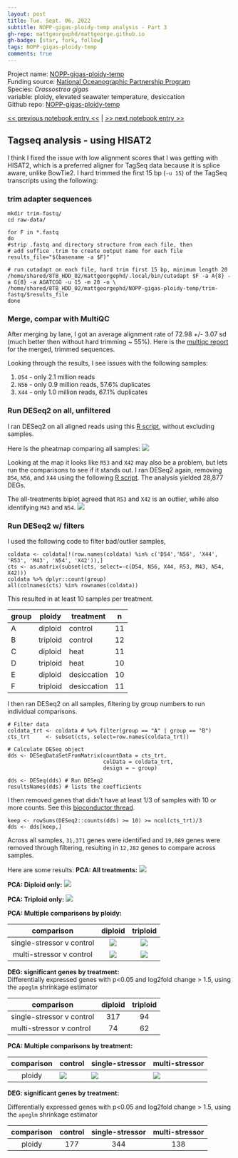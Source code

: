 ```yaml
---
layout: post
title: Tue. Sept. 06, 2022
subtitle: NOPP-gigas-ploidy-temp analysis - Part 3
gh-repo: mattgeorgephd/mattgeorge.github.io
gh-badge: [star, fork, follow]
tags: NOPP-gigas-ploidy-temp
comments: true
---
```


Project name: [NOPP-gigas-ploidy-temp](https://github.com/mattgeorgephd/NOPP-gigas-ploidy-temp) <br />
Funding source: [National Oceanographic Partnership Program](https://www.nopp.org/) <br />
Species: *Crassostrea gigas* <br />
variable: ploidy, elevated seawater temperature, desiccation <br />
Github repo: [NOPP-gigas-ploidy-temp](https://github.com/mattgeorgephd/NOPP-gigas-ploidy-temp)

[<< previous notebook entry <<](https://mattgeorgephd.github.io/NOPP-gigas-ploidy-temp-analysis-Part-2/)
 |
[>> next notebook entry >>](https://mattgeorgephd.github.io/NOPP-gigas-ploidy-temp-analysis-Part-4/)

## Tagseq analysis - using HISAT2
I think I fixed the issue with low alignment scores that I was getting with HISAT2, which is a preferred aligner for TagSeq data because it is splice aware, unlike BowTie2. I hard trimmed the first 15 bp (`-u 15`) of the TagSeq transcripts using the following:

### trim adapter sequences
```{bash}
mkdir trim-fastq/
cd raw-data/

for F in *.fastq
do
#strip .fastq and directory structure from each file, then
# add suffice .trim to create output name for each file
results_file="$(basename -a $F)"

# run cutadapt on each file, hard trim first 15 bp, minimum length 20
/home/shared/8TB_HDD_02/mattgeorgephd/.local/bin/cutadapt $F -a A{8} -a G{8} -a AGATCGG -u 15 -m 20 -o \
/home/shared/8TB_HDD_02/mattgeorgephd/NOPP-gigas-ploidy-temp/trim-fastq/$results_file
done

```
### Merge, compar with MultiQC
After merging by lane, I got an average alignment rate of 72.98 +/- 3.07 sd (much better then without hard trimming ~ 55%). Here is the [multiqc report](https://gannet.fish.washington.edu/panopea/NOPP-gigas-ploidy-temp/trim-merge-multiqc_report.html) for the merged, trimmed sequences.

Looking through the results, I see issues with the following samples:
1. `D54` - only 2.1 million reads
2. `N56` - only 0.9 million reads, 57.6% duplicates
3. `X44` - only 1.0 million reads, 67.1% duplicates

### Run DESeq2 on all, unfiltered

I ran DESeq2 on all aligned reads using this [R script](https://github.com/mattgeorgephd/NOPP-gigas-ploidy-temp/blob/main/202107_EXP2/tag-seq/scripts/2_DESeq2_analysis-gigas-unfiltered.Rmd), without excluding samples.

Here is the pheatmap comparing all samples:
![](https://github.com/mattgeorgephd/NOPP-gigas-ploidy-temp/blob/main/202107_EXP2/tag-seq/output/unfiltered/HISAT2/all_treatments/ALL-TREATMENTS-pheatmap.png?raw=true)

Looking at the map it looks like `R53` and `X42` may also be a problem, but lets run the comparisons to see if it stands out. I ran DESeq2 again, removing `D54`, `N56`, and `X44` using the following [R script](https://github.com/mattgeorgephd/NOPP-gigas-ploidy-temp/blob/main/202107_EXP2/tag-seq/scripts/2_DESeq2_analysis-gigas-filtered.Rmd). The analysis yielded 28,877 DEGs.

The all-treatments biplot agreed that `R53` and `X42` is an outlier, while also identifying `M43` and `N54`.
![](https://github.com/mattgeorgephd/NOPP-gigas-ploidy-temp/blob/main/202107_EXP2/tag-seq/output/filtered/HISAT2_multiqc_filter_only/all_treatments/ALL-TREATMENTS-BIPLOT.png?raw=true)

### Run DESeq2 w/ filters
I used the following code to filter bad/outlier samples,
```
coldata <- coldata[!(row.names(coldata) %in% c('D54','N56', 'X44', 'R53', 'M43', 'N54', 'X42')),]
cts <- as.matrix(subset(cts, select=-c(D54, N56, X44, R53, M43, N54, X42)))
coldata %>% dplyr::count(group)
all(colnames(cts) %in% rownames(coldata))
```
This resulted in at least 10 samples per treatment.

| group | ploidy | treatment | n |
| ----     | ----     | ---- | ---- |
|A | diploid	 | control | 11	|
|B | triploid | control | 12	|
|C | diploid	 | heat |  11	|
|D | triploid | heat |  10	|
|E | diploid	 | desiccation |  10	|
|F | triploid | desiccation |  11	|

I then ran DESeq2 on all samples, filtering by group numbers to run individual comparisons.

```
# Filter data
coldata_trt <- coldata # %>% filter(group == "A" | group == "B")
cts_trt     <- subset(cts, select=row.names(coldata_trt))

# Calculate DESeq object
dds <- DESeqDataSetFromMatrix(countData = cts_trt,
                              colData = coldata_trt,
                              design = ~ group)

dds <- DESeq(dds) # Run DESeq2
resultsNames(dds) # lists the coefficients

```
I then removed genes that didn't have at least 1/3 of samples with 10 or more counts. See this [bioconductor thread](https://support.bioconductor.org/p/110307/).
```
keep <- rowSums(DESeq2::counts(dds) >= 10) >= ncol(cts_trt)/3
dds <- dds[keep,]
```
Across all samples, `31,371` genes were identified and `19,089` genes were removed through filtering, resulting in `12,282` genes to compare across samples.

Here are some results:
**PCA: All treatments:**
![](https://github.com/mattgeorgephd/NOPP-gigas-ploidy-temp/blob/main/202107_EXP2/tag-seq/output/filtered/HISAT2_multiqc_biplot/all_treatments/ALL-TREATMENTS-PCA.png?raw=true)

**PCA: Diploid only:**
![](https://github.com/mattgeorgephd/NOPP-gigas-ploidy-temp/blob/main/202107_EXP2/tag-seq/output/filtered/HISAT2_multiqc_biplot/diploid/ALL-TREATMENTS-DIPLOID-PCA.png?raw=true)

**PCA: Triploid only:**
![](https://github.com/mattgeorgephd/NOPP-gigas-ploidy-temp/blob/main/202107_EXP2/tag-seq/output/filtered/HISAT2_multiqc_biplot/triploid/ALL-TREATMENTS-TRIPLOID-PCA.png?raw=true)

**PCA: Multiple comparisons by ploidy:**

|  comparison | diploid   | triploid   |
|:---:|:---:|:---:|
|single-stressor v control   | ![](https://github.com/mattgeorgephd/NOPP-gigas-ploidy-temp/blob/main/202107_EXP2/tag-seq/output/filtered/HISAT2_multiqc_biplot/diploid_heat/DIPLOID-HEAT-PCA.png?raw=true)  | ![](https://github.com/mattgeorgephd/NOPP-gigas-ploidy-temp/blob/main/202107_EXP2/tag-seq/output/filtered/HISAT2_multiqc_biplot/triploid_heat/TRIPLOID-HEAT-PCA.png?raw=true)  |
|multi-stressor v control | ![](https://github.com/mattgeorgephd/NOPP-gigas-ploidy-temp/blob/main/202107_EXP2/tag-seq/output/filtered/HISAT2_multiqc_biplot/diploid_desiccation/DIPLOID-DESICCATION-PCA.png?raw=true)  | ![](https://github.com/mattgeorgephd/NOPP-gigas-ploidy-temp/blob/main/202107_EXP2/tag-seq/output/filtered/HISAT2_multiqc_biplot/triploid_desiccation/TRIPLOID-DESICCATION-PCA.png?raw=true)  |

**DEG: significant genes by treatment:**
</br> Differentially expressed genes with p<0.05 and log2fold change > 1.5, using the `apeglm` shrinkage estimator

|  comparison |diploid   | triploid   |
|---|:---:|:---:|
|single-stressor v control   |  317 |  94 |
|multi-stressor v control | 74  |  62 |

**PCA: Multiple comparisons by treatment:**

| comparison   | control | single-stressor   | multi-stressor   |
|:---:|---|---| --- |
| ploidy | ![](https://github.com/mattgeorgephd/NOPP-gigas-ploidy-temp/blob/main/202107_EXP2/tag-seq/output/filtered/HISAT2_multiqc_biplot/control_ploidy/CONTROL-PLOIDY-PCA.png?raw=true) | ![](https://github.com/mattgeorgephd/NOPP-gigas-ploidy-temp/blob/main/202107_EXP2/tag-seq/output/filtered/HISAT2_multiqc_biplot/heat_ploidy/HEAT-PLOIDY-PCA.png?raw=true) | ![](https://github.com/mattgeorgephd/NOPP-gigas-ploidy-temp/blob/main/202107_EXP2/tag-seq/output/filtered/HISAT2_multiqc_biplot/desiccation_ploidy/DESICCATION-PLOIDY-PCA.png?raw=true) |

**DEG: significant genes by treatment:**

Differentially expressed genes with p<0.05 and log2fold change > 1.5, using the `apeglm` shrinkage estimator

| comparison   | control | single-stressor   | multi-stressor   |
|:---:|:---:|:---:|:--:|
| ploidy | 177 | 344 | 138 |
